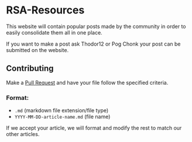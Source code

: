 # RSA-Resources

This website will contain popular posts made by the community in order to easily consolidate them all in one place.

If you want to make a post ask Thodor12 or Pog Chonk your post can be submitted on the website.


## Contributing

Make a [Pull Request](https://github.com/PogChonk/RSA-Resources/pulls) and have your file follow the specified criteria.

### Format:
- `.md` (markdown file extension/file type)
- `YYYY-MM-DD-article-name.md` (file name)

If we accept your article, we will format and modify the rest to match our other articles.

